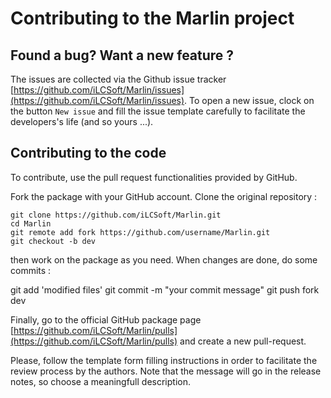 
# Contributing to the Marlin project

## Found a bug? Want a new feature ?

The issues are collected via the Github issue tracker [https://github.com/iLCSoft/Marlin/issues](https://github.com/iLCSoft/Marlin/issues).
To open a new issue, clock on the button `New issue` and fill the issue template carefully to facilitate the developers's life (and so yours ...).

## Contributing to the code

To contribute, use the pull request functionalities provided by GitHub.

Fork the package with your GitHub account. Clone the original repository :

```shell
git clone https://github.com/iLCSoft/Marlin.git
cd Marlin
git remote add fork https://github.com/username/Marlin.git
git checkout -b dev
```

then work on the package as you need. When changes are done, do some commits :

git add 'modified files'
git commit -m "your commit message"
git push fork dev


Finally, go to the official GitHub package page [https://github.com/iLCSoft/Marlin/pulls](https://github.com/iLCSoft/Marlin/pulls) and create a new pull-request.

Please, follow the template form filling instructions in order to facilitate the review process by the authors. Note that the message will go in the release notes, so choose a meaningfull description.
